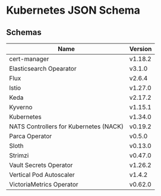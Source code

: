# Kubernetes JSON Schema

## Schemas

| Name                                   | Version |
| -------------------------------------- | ------- |
| cert-manager                           | v1.18.2 |
| Elasticsearch Opearator                | v3.1.0  |
| Flux                                   | v2.6.4  |
| Istio                                  | v1.27.0 |
| Keda                                   | v2.17.2 |
| Kyverno                                | v1.15.1 |
| Kubernetes                             | v1.34.0 |
| NATS Controllers for Kubernetes (NACK) | v0.19.2 |
| Parca Operator                         | v0.5.0  |
| Sloth                                  | v0.13.0 |
| Strimzi                                | v0.47.0 |
| Vault Secrets Operator                 | v1.26.2 |
| Vertical Pod Autoscaler                | v1.4.2  |
| VictoriaMetrics Operator               | v0.62.0 |
